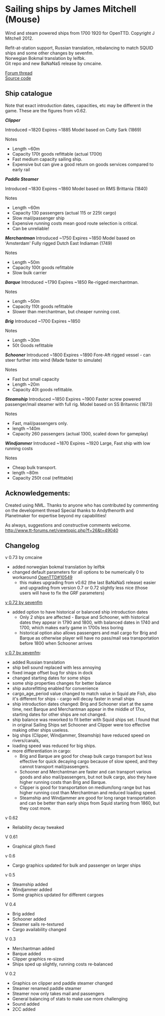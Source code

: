 # Sailing ships by James Mitchell (Mouse)

Wind and steam powered ships from 1700 1920 for OpenTTD. Copyright J Mitchell 2012.

Refit-at-station support, Russian translation, rebalancing to match SQUID ships and some other changes by sevenfm.  
Norwegian Bokmal translation by leifbk.  
Git repo and new BaNaNaS release by cmcaine. 

[Forum thread](https://www.tt-forums.net/viewtopic.php?f=26&t=49040)  
[Source code](https://github.com/cmcaine/OpenTTD-Sailing-Ships/)

## Ship catalogue

Note that exact introduction dates, capacities, etc may be different in the game. These are the figures from v0.62.

***Clipper***

Introduced 	~1820
Expires		~1885
Model based on Cutty Sark (1869)

Notes
- Length ~60m
- Capacity 170t goods refittable (actual 1700t)
- Fast medium capacity sailing ship. 
- Expensive but can give a good return on goods services compared to early rail

***Paddle Steamer***

Introduced 	~1830
Expires		~1860
Model based on RMS Brittania (1840)

Notes
- Length ~60m
- Capacity 130 passengers (actual 115 or 225t cargo)
- Slow mail/passenger ship
- Expensive running costs mean good route selection is critical.
- Can be unreliable!

***Merchantman***
Introduced 	~1750
Expires		~1850
Model based on 'Amsterdam' Fully rigged Dutch East Indiaman (1749)

Notes
- Length ~50m
- Capacity 100t goods refittable 
- Slow bulk carrier


***Barque***
Introduced	~1790
Expires		~1850
Re-rigged merchantman.

Notes
- Length ~50m
- Capacity 110t goods refittable
- Slower than merchantman, but cheaper running cost.

***Brig***
Introduced ~1700
Expires ~1850

Notes
- Length ~30m
- 50t Goods refittable

***Schooner***
Introduced ~1800
Expires ~1890
Fore-Aft rigged vessel - can steer further into wind (Made faster to simulate)

Notes
- Fast but small capacity
- Length ~20m
- Capacity 40t goods refittable.


***Steamship***
Introduced ~1850
Expires ~1900
Faster screw powered passenger/mail steamer with full rig.
Model based on SS Britannic (1873)

Notes
- Fast, mail/passengers only.
- length ~140m
- Capacity 260 passengers (actual 1300, scaled down for gameplay)

***Windjammer*** 
Introduced ~1870
Expires ~1920
Large, Fast ship with low running costs

Notes
- Cheap bulk transport.
- length ~80m
- Capacity 250t coal (refittable)

## Acknowledgements:

Created using NML.
Thanks to anyone who has contributed by commenting on the development thread
Special thanks to Andythenorth and Planetmaker for expertise beyond my capabilities!

As always, suggestions and constructive comments welcome. 
http://www.tt-forums.net/viewtopic.php?f=26&t=49040

## Changelog

v 0.73 by cmcaine
- added norwegian bokmal translation by leifbk
- changed default parameters for all options to be numerically 0 to workaround [OpenTTD#10549](https://github.com/OpenTTD/OpenTTD/issues/10549)
  - this makes upgrading from v0.62 (the last BaNaNaS release) easier and upgrading from version 0.7 or 0.72 slightly less nice (those users will have to fix the GRF parameters)

[v 0.72 by sevenfm][v0.72]
- added option to have historical or balanced ship introduction dates
  -  Only 2 ships are affected - Barque and Schooner, with historical dates they appear in 1790 and 1800, with balanced dates in 1740 and 1700, which makes early game in 1700s less boring
  - historical option also allows passengers and mail cargo for Brig and Barque as otherwise player will have no pass/mail sea transportation before 1800 when Schooner arrives

[v 0.7 by sevenfm][v0.7]:
- added Russian translation
- ship bell sound replaced with less annoying
- fixed image offset bug for ships in dock
- changed starting dates for some ships
- some ship properties changes for better balance
- ship autorefitting enabled for convenience
- cargo_age_period value changed to match value in Squid ate Fish, also it's different for ships - cargo will decay faster in small ships
- ship introduction dates changed: Brig and Schooner start at the same time, next Barque and Merchantman appear in the middle of 17xx, starting dates for other ships are not changed.
- ship balance was reworked to fit better with Squid ships set. I found that in original Sailing Ships set Schooner and Clipper were too effective making other ships useless.
- big ships (Clipper, Windjammer, Steamship) have reduced speed on rivers/canals,
- loading speed was reduced for big ships.
- more differentiation in cargo:
  - Brig and Barque are good for cheap bulk cargo transport but less effective for quick decaying cargo because of slow speed, and they cannot transport mail/passengers.
  - Schooner and Merchantman are faster and can transport various goods and also mail/passengers, but not bulk cargo, also they have higher running costs than Brig and Barque.
  - Clipper is good for transportation on medium/long range but has higher running cost than Merchantman and reduced loading speed.
  - Steamship and Windjammer are good for long range transportation and can be better than early ships from Squid starting from 1860, but they cost more.

v 0.62
 - Reliability decay tweaked

V 0.61
 - Graphical glitch fixed

v 0.6
 - Cargo graphics updated for bulk and passenger on larger ships

v 0.5
 - Steamship added
 - Windjammer added
 - Some graphics updated for different cargoes

V 0.4
 - Brig added
 - Schooner added
 - Steamer sails re-textured
 - Cargo availability changed

V 0.3
 - Merchantman added
 - Barque added
 - Clipper graphics re-sized
 - Ships sped up slightly, running costs re-balanced

V 0.2
 - Graphics on clipper and paddle steamer changed
 - Steamer renamed paddle steamer
 - Steamer now only takes mail and passengers
 - General balancing of stats to make use more challenging
 - Sound added
 - 2CC added

[v0.7]: https://www.tt-forums.net/viewtopic.php?p=1192285#p1192285
[v0.72]: https://www.tt-forums.net/viewtopic.php?p=1258971#p1258971
